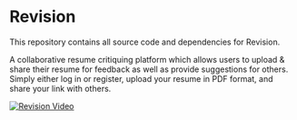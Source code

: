 # Revision

This repository contains all source code and dependencies for Revision.

A collaborative resume critiquing platform which allows users to upload &amp; share their resume for feedback as well as provide suggestions for others. Simply either log in or register, upload your resume in PDF format, and share your link with others.


[![Revision Video](https://j.gifs.com/k8W876.gif)](https://www.youtube.com/embed/dQMEcFemVak?rel=0)
